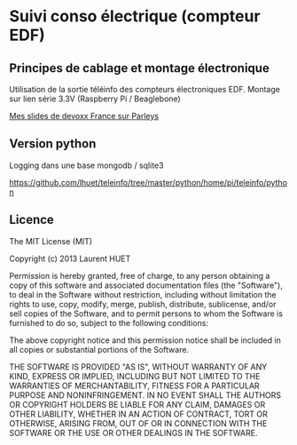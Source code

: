Suivi conso électrique (compteur EDF)
=====================================

Principes de cablage et montage électronique
--------------------------------------------
Utilisation de la sortie téléinfo des compteurs électroniques EDF.
Montage sur lien série 3.3V (Raspberry Pi / Beaglebone)

[Mes slides de devoxx France sur Parleys](http://www.parleys.com/play/5156acf2e4b0c779d7881400/chapter43/about)

Version python
--------------
Logging dans une base mongodb / sqlite3

https://github.com/lhuet/teleinfo/tree/master/python/home/pi/teleinfo/python


Licence
-------
The MIT License (MIT)

Copyright (c) 2013 Laurent HUET

Permission is hereby granted, free of charge, to any person obtaining a copy
of this software and associated documentation files (the "Software"), to deal
in the Software without restriction, including without limitation the rights
to use, copy, modify, merge, publish, distribute, sublicense, and/or sell
copies of the Software, and to permit persons to whom the Software is
furnished to do so, subject to the following conditions:

The above copyright notice and this permission notice shall be included in all
copies or substantial portions of the Software.

THE SOFTWARE IS PROVIDED "AS IS", WITHOUT WARRANTY OF ANY KIND, EXPRESS OR
IMPLIED, INCLUDING BUT NOT LIMITED TO THE WARRANTIES OF MERCHANTABILITY,
FITNESS FOR A PARTICULAR PURPOSE AND NONINFRINGEMENT. IN NO EVENT SHALL THE
AUTHORS OR COPYRIGHT HOLDERS BE LIABLE FOR ANY CLAIM, DAMAGES OR OTHER
LIABILITY, WHETHER IN AN ACTION OF CONTRACT, TORT OR OTHERWISE, ARISING FROM,
OUT OF OR IN CONNECTION WITH THE SOFTWARE OR THE USE OR OTHER DEALINGS IN THE
SOFTWARE.
